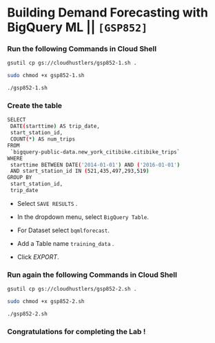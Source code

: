 # Building Demand Forecasting with BigQuery ML || `[GSP852]`

### Run the following Commands in Cloud Shell

```bash
gsutil cp gs://cloudhustlers/gsp852-1.sh .

sudo chmod +x gsp852-1.sh

./gsp852-1.sh
```

### Create the table

```bash
SELECT
 DATE(starttime) AS trip_date,
 start_station_id,
 COUNT(*) AS num_trips
FROM
 `bigquery-public-data.new_york_citibike.citibike_trips`
WHERE
 starttime BETWEEN DATE('2014-01-01') AND ('2016-01-01')
 AND start_station_id IN (521,435,497,293,519)
GROUP BY
 start_station_id,
 trip_date
```

- Select `SAVE RESULTS` .

- In the dropdown menu, select `BigQuery Table`.

- For Dataset select `bqmlforecast`.

- Add a Table name `training_data` .

- Click _EXPORT_.

### Run again the following Commands in Cloud Shell

```bash
gsutil cp gs://cloudhustlers/gsp852-2.sh .

sudo chmod +x gsp852-2.sh

./gsp852-2.sh
```

### Congratulations for completing the Lab !
